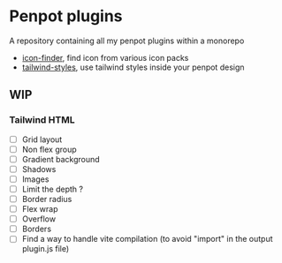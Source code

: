 # Penpot plugins

A repository containing all my penpot plugins within a monorepo

- [icon-finder](https://grafikart.github.io/penpot-plugins/icon-finder/manifest.json), find icon from various icon packs
- [tailwind-styles](https://grafikart.github.io/penpot-plugins/tailwind-styles/manifest.json), use tailwind styles inside your penpot design

## WIP

### Tailwind HTML

- [ ] Grid layout
- [ ] Non flex group
- [ ] Gradient background
- [ ] Shadows
- [ ] Images
- [ ] Limit the depth ?
- [ ] Border radius
- [ ] Flex wrap
- [ ] Overflow
- [ ] Borders
- [ ] Find a way to handle vite compilation (to avoid "import" in the output plugin.js file)
